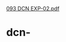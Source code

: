 [093 DCN EXP-02.pdf](https://github.com/ShubhraKumari/dcn-/files/9761772/093.DCN.EXP-02.pdf)
# dcn-
